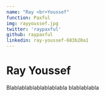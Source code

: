 ```yaml
---
name: "Ray <br>Youssef"
function: Paxful
img: rayyoussef.jpg
twitter: 'raypaxful'
github: raypaxful
linkedin: ray-youssef-683b20a1
---
```


# Ray Youssef
 
Blablablablablablablabla
blablablabla
